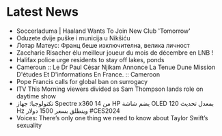 # Latest News
-  Soccerladuma | Haaland Wants To Join New Club 'Tomorrow'
-  Oduzete dvije puške i municija u Nikšiću
-  Лотар Матеус: Франц беше изключителна, велика личност
-  Zaccharie Risacher élu meilleur joueur du mois de décembre en LNB !
-  Halifax police urge residents to stay off lakes, ponds
-  Cameroun :: Le Dr Paul César Njikam Annonce La Tenue Dune Mission D'études Et D'informations En France. :: Cameroon
-  Pope Francis calls for global ban on surrogacy
-  ITV This Morning viewers divided as Sam Thompson lands role on daytime show
-  تكنولوجيا: جهاز Spectre x360 14 من HP يضم شاشة OLED بمعدل تحديث 120 Hz وينطلق بسعر 1500 دولار #CES2024
-  Voices: There’s only one thing we need to know about Taylor Swift’s sexuality
